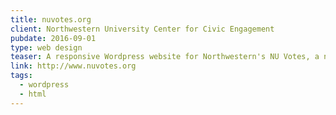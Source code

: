 ```yaml
---
title: nuvotes.org
client: Northwestern University Center for Civic Engagement
pubdate: 2016-09-01 
type: web design
teaser: A responsive Wordpress website for Northwestern's NU Votes, a non-partisan initiative designed to provide the NU community with accessible and understandable information about voting.
link: http://www.nuvotes.org
tags:
  - wordpress
  - html
---
```



